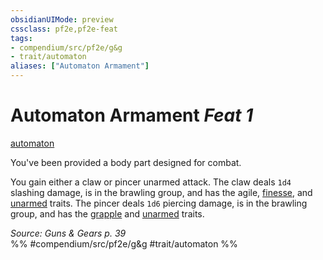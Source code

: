 ```yaml
---
obsidianUIMode: preview
cssclass: pf2e,pf2e-feat
tags:
- compendium/src/pf2e/g&g
- trait/automaton
aliases: ["Automaton Armament"]
---
```

# Automaton Armament  *Feat 1*  
[automaton](../../rules/traits/automaton-g-g.md)  


You've been provided a body part designed for combat.

You gain either a claw or pincer unarmed attack. The claw deals `1d4` slashing damage, is in the brawling group, and has the agile, [finesse](../../rules/traits/finesse.md), and [unarmed](../../rules/traits/unarmed.md) traits. The pincer deals `1d6` piercing damage, is in the brawling group, and has the [grapple](../../rules/traits/grapple.md) and [unarmed](../../rules/traits/unarmed.md) traits.

*Source: Guns & Gears p. 39*  
%% #compendium/src/pf2e/g&g #trait/automaton %%